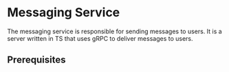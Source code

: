 # Messaging Service

The messaging service is responsible for sending messages to users. It is a server written in TS that uses gRPC to deliver messages to users.

## Prerequisites

